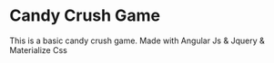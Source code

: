 # Candy Crush Game
 This is a basic candy crush game.
 Made with Angular Js & Jquery & Materialize Css
